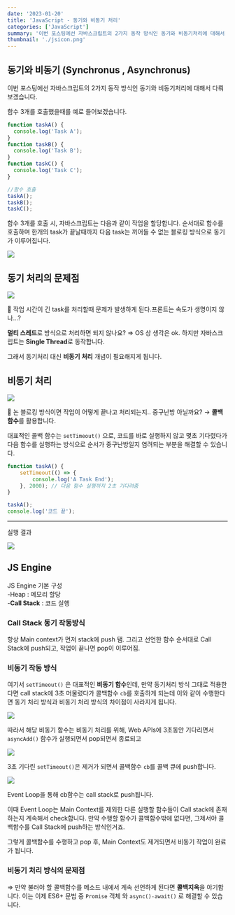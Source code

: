 ```yaml
---
date: '2023-01-20'
title: 'JavaScript - 동기와 비동기 처리'
categories: ['JavaScript']
summary: '이번 포스팅에선 자바스크립트의 2가지 동작 방식인 동기와 비동기처리에 대해서 다뤄보겠습니다.'
thumbnail: './jsicon.png'
---
```


## 동기와 비동기 (Synchronus , Asynchronus)
이번 포스팅에선 자바스크립트의 2가지 동작 방식인 동기와 비동기처리에 대해서 다뤄
보겠습니다.

함수 3개를 호출했을때를 예로 들어보겠습니다.

```jsx
function taskA() {
  console.log('Task A');
}
function taskB() {
  console.log('Task B');
}
function taskC() {
  console.log('Task C');
}

//함수 호출 
taskA();
taskB();
taskC();
```

함수 3개를 호출 시, 자바스크립트는 다음과 같이 작업을 할당합니다. 순서대로 함수를 호출하며 한개의 task가 끝날때까지 다음 task는 끼어들 수 없는 블로킹 방식으로 동기가 이루어집니다. 

![](https://velog.velcdn.com/images/damin1025/post/a5298539-fe91-4a59-bd30-0f69822ad327/image.PNG)

## 동기 처리의 문제점 
![](https://velog.velcdn.com/images/damin1025/post/fb33ffa5-fbc4-42e0-8d4a-966a84597e2c/image.PNG)

🤔 작업 시간이 긴 task를 처리할때 문제가 발생하게 된다.프론트는 속도가 생명이지 않나…? 

**멀티 스레드**로 방식으로 처리하면 되지 않나요?
⇒ OS 상 생각은 ok. 하지만 자바스크립트는 **Single Thread**로 동작합니다. 

그래서 동기처리 대신 **비동기 처리** 개념이 필요해지게 됩니다.

## 비동기 처리
![](https://velog.velcdn.com/images/damin1025/post/57548644-48a6-4b56-8277-cb53ddac1f69/image.PNG)

🤔 논 블로킹 방식이면 작업이 어떻게 끝나고 처리되는지.. 중구난방 아닐까요?
→ **콜백 함수**를 활용합니다. 

대표적인 콜백 함수는 `setTimeout()` 으로, 코드를 바로 실행하지 않고 몇초 기다렸다가 다음 함수를 실행하는 방식으로 순서가 중구난방일지 염려되는 부분을 해결할 수 있습니다. 

```jsx
function taskA() {
	setTimeout(() => {
		console.log('A Task End');
	}, 2000); // 다음 함수 실행까지 2초 기다려줌 
}

taskA();
console.log('코드 끝');
```
---

실행 결과

![](https://velog.velcdn.com/images/damin1025/post/bd013054-c63e-45d6-aea2-2a94361d7326/image.gif)

## JS Engine
JS Engine 기본 구성
<br/>
-Heap : 메모리 할당<br/>
-**Call Stack** : 코드 실행

### Call Stack 동기 작동방식

항상 Main context가 먼저 stack에 push 됌. 그리고 선언한 함수 순서대로 Call Stack에 push되고, 작업이 끝나면 pop이 이루어짐.

### 비동기 작동 방식
여기서 `setTimeout()` 은 대표적인 **비동기 함수**인데, 만약 동기처리 방식 그대로 적용한다면 call stack에 3초 머물렀다가 콜백함수 `cb`를 호출하게 되는데 이와 같이 수행한다면 동기 처리 방식과 비동기 처리 방식의 차이점이 사라지게 됩니다.

![](https://velog.velcdn.com/images/damin1025/post/359c37e2-d6df-4195-af7d-3cf8d7011385/image.PNG)

따라서 해당 비동기 함수는 비동기 처리를 위해, Web APIs에 3초동안 기다리면서 `asyncAdd()` 함수가 실행되면서 pop되면서 종료되고

![](https://velog.velcdn.com/images/damin1025/post/18c5b0e0-04d0-4a46-8beb-b5106cdac240/image.PNG)


3초 기다린 `setTimeout()`은 제거가 되면서 콜백함수 `cb`를 콜백 큐에 push합니다.

![](https://velog.velcdn.com/images/damin1025/post/81ed6192-8b10-4789-ace7-ec3b9fc7b30e/image.PNG)

Event Loop을 통해 cb함수는 call stack로 push됩니다. 

이때 Event Loop는 Main Context를 제외한 다른 실행할 함수들이 Call stack에 존재하는지 계속해서 check합니다. 만약 수행할 함수가 콜백함수밖에 없다면, 그제서야 콜백함수를 Call Stack에 push하는 방식인거죠. 

그렇게 콜백함수를 수행하고 pop 후, Main Context도 제거되면서 비동기 작업이 완료가 됩니다. 

### 비동기 처리 방식의 문제점

⇒ 만약 불러야 할 콜백함수를 메소드 내에서 계속 선언하게 된다면 **콜백지옥**을 야기합니다. 이는 이제 ES6+ 문법 중 `Promise` 객체 와 `async()-await()` 로 해결할 수 있습니다.